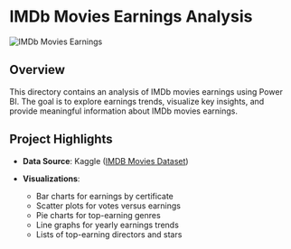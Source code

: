 # IMDb Movies Earnings Analysis

![IMDb Movies Earnings](https://i.imgur.com/N7F8Wet.png)

## Overview

This directory contains an analysis of IMDb movies earnings using Power BI. The goal is to explore earnings trends, visualize key insights, and provide meaningful information about IMDb movies earnings.

## Project Highlights

- **Data Source**: Kaggle ([IMDB Movies Dataset](https://www.kaggle.com/datasets/harshitshankhdhar/imdb-dataset-of-top-1000-movies-and-tv-shows))

- **Visualizations**:
  - Bar charts for earnings by certificate
  - Scatter plots for votes versus earnings
  - Pie charts for top-earning genres
  - Line graphs for yearly earnings trends
  - Lists of top-earning directors and stars